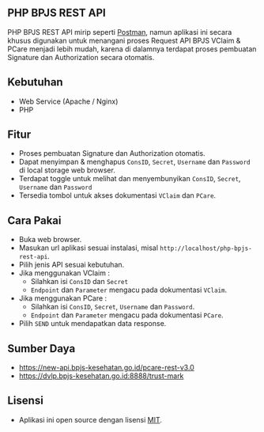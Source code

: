 ## PHP BPJS REST API

PHP BPJS REST API mirip seperti [Postman](https://www.postman.com/), namun aplikasi ini secara khusus digunakan untuk menangani proses Request API BPJS VClaim & PCare menjadi lebih mudah, karena di dalamnya terdapat proses pembuatan Signature dan Authorization secara otomatis.

## Kebutuhan
- Web Service (Apache / Nginx)
- PHP

## Fitur
- Proses pembuatan Signature dan Authorization otomatis.
- Dapat menyimpan & menghapus `ConsID`, `Secret`, `Username` dan `Password` di local storage web browser.
- Terdapat toggle untuk melihat dan menyembunyikan `ConsID`, `Secret`, `Username` dan `Password`
- Tersedia tombol untuk akses dokumentasi `VClaim` dan `PCare`.

## Cara Pakai
- Buka web browser.
- Masukan url aplikasi sesuai instalasi, misal `http://localhost/php-bpjs-rest-api`.
- Pilih jenis API sesuai kebutuhan.
- Jika menggunakan VClaim :
    - Silahkan isi `ConsID` dan `Secret`
    - `Endpoint` dan `Parameter` mengacu pada dokumentasi `VClaim`.
- Jika menggunakan PCare :
    - Silahkan isi `ConsID`, `Secret`, `Username` dan `Password`.
    - `Endpoint` dan `Parameter` mengacu pada dokumentasi `PCare`.
- Pilih `SEND` untuk mendapatkan data response.

## Sumber Daya
- https://new-api.bpjs-kesehatan.go.id/pcare-rest-v3.0
- https://dvlp.bpjs-kesehatan.go.id:8888/trust-mark

## Lisensi
- Aplikasi ini open source dengan lisensi [MIT](LICENSE).